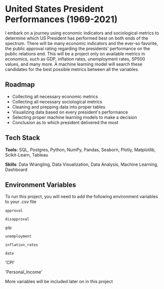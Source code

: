 
# United States President Performances (1969-2021)

I embark on a journey using economic indicators and sociological metrics to determine which US President has performed best on both ends of the spectrum. There will be many economic indicators and the ever-so favorite, the public approval rating regarding the presidents' performance on the public relations end. This will be a project only on available metrics in economics, such as GDP, inflation rates, unemployment rates, SP500 values, and many more. A machine learning model will search these candidates for the best possible metrics between all the variables. 

## Roadmap

- Collecting all necessary economic metrics
- Collecting all necessary sociological metrics
- Cleaning and prepping data into proper tables
- Visualizing data based on every president's performance
- Selecting proper machine learning models to make a decision
- Conclusion as to which president delivered the most 

## Tech Stack

**Tools:** SQL, Postgres, Python, NumPy, Pandas, Seaborn, Plotly, Matplotlib, Scikit-Learn, Tableau

**Skills**: Data Wrangling, Data Visualization, Data Analysis, Machine Learning, Dashboard


## Environment Variables

To run this project, you will need to add the following environment variables to your .csv file

`approval`

`disapproval`

`gdp`

`unemployment`

`inflation_rates`

`date`

'CPI'

'Personal_Income'

More variables will be included later on in this project



